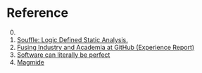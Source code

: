 # Reference

0. []()
0. [Souffle: Logic Defined Static Analysis.](https://souffle-lang.github.io/index.html)
0. [Fusing Industry and Academia at GitHub (Experience Report)](https://arxiv.org/abs/2206.09206)
0. [Software can literally be perfect](https://www.youtube.com/watch?v=Lf7ML_ErWvQ)
0. [Magmide](https://github.com/magmide/magmide)

